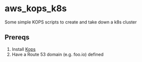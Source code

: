 # aws_kops_k8s
Some simple KOPS scripts to create and take down a k8s cluster 

## Prereqs
1. Install [Kops](https://github.com/kubernetes/kops)
2. Have a Route 53 domain (e.g. foo.io) defined


